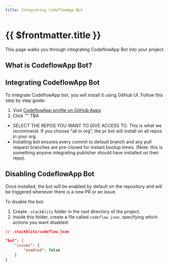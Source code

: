 ```yaml
---
title: Integrating CodeflowApp Bot
---
```


# {{ $frontmatter.title }}

This page walks you through integrating CodeflowApp Bot into your project.

## What is CodeflowApp Bot?

<!--@include: ./parts/codeflowapp-bot.md-->

## Integrating CodeflowApp Bot

To integrate CodeflowApp bot, you will install it using GitHub UI. Follow this step by step guide:

1. Visit [CodeflowApp profile on GitHub Apps](https://github.com/apps/codeflowapp)
2. Click ""
TBA



- SELECT THE REPOS YOU WANT TO GIVE ACCESS TO. This is what we recommend. If you choose “all in org”, the pr bot will install on all repos in your org.
- Installing bot ensures every commit to default branch and any pull request branches are pre-cloned for instant bootup times. (Note: this is something anyone integrating publisher should have installed on their repo).

## Disabling CodeflowApp Bot

Once installed, the bot will be enabled by default on the repository and will be triggered whenever there is a new PR or an issue.

To disable the bot:


1. Create `.stackblitz` folder in the root directory of the project.
2. Inside this folder, create a file called `codeflow.json`, specifying which actions you want disabled:

```json
// .stackblitz/codeflow.json

"bot": {
    "issues": {
        "enabled": false
    }
}
```

